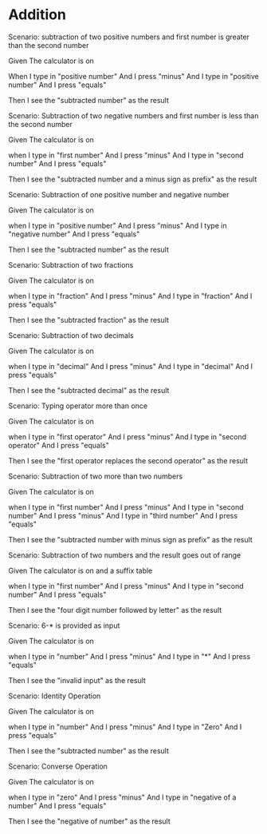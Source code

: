 # Addition

Scenario: subtraction of two positive numbers and first number is greater than the second number

Given The calculator is on

When I type in "positive number"
And I press "minus"
And I type in "positive number"
And I press "equals"

Then I see the "subtracted number" as the result

Scenario: Subtraction of two negative numbers and first number is less than the second number

Given The calculator is on

when I type in "first number" 
And I press "minus"
And I type in "second number"
And I press "equals"

Then I see the "subtracted number and a minus sign as prefix" as the result

Scenario: Subtraction of one positive number and negative number

Given The calculator is on

when I type in "positive number" 
And I press "minus"
And I type in "negative number"
And I press "equals"

Then I see the "subtracted number" as the result

Scenario: Subtraction of two fractions

Given The calculator is on

when I type in "fraction" 
And I press "minus"
And I type in "fraction"
And I press "equals"

Then I see the "subtracted fraction" as the result

Scenario: Subtraction of two decimals

Given The calculator is on

when I type in "decimal" 
And I press "minus"
And I type in "decimal"
And I press "equals"

Then I see the "subtracted decimal" as the result

Scenario: Typing operator more than once

Given The calculator is on

when I type in "first operator" 
And I press "minus"
And I type in "second operator"
And I press "equals"

Then I see the "first operator replaces the second operator" as the result

Scenario: Subtraction of two more than two numbers

Given The calculator is on

when I type in "first number" 
And I press "minus"
And I type in "second number"
And I press "minus"
And I type in "third number"
And I press "equals"

Then I see the "subtracted number with minus sign as prefix" as the result

Scenario: Subtraction of two numbers and the result goes out of range

Given The calculator is on and a suffix table

when I type in "first number" 
And I press "minus"
And I type in "second number"
And I press "equals"

Then I see the "four digit number followed by letter" as the result

Scenario: 6-* is provided as input

Given The calculator is on

when I type in "number" 
And I press "minus"
And I type in "*"
And I press "equals"

Then I see the "invalid input" as the result

Scenario: Identity Operation

Given The calculator is on

when I type in "number" 
And I press "minus"
And I type in "Zero"
And I press "equals"

Then I see the "subtracted number" as the result

Scenario: Converse Operation

Given The calculator is on

when I type in "zero" 
And I press "minus"
And I type in "negative of a number"
And I press "equals"

Then I see the "negative of number" as the result
